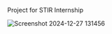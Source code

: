 Project for STIR Internship


![Screenshot 2024-12-27 131456](https://github.com/user-attachments/assets/a0a89b15-97c4-400b-9938-2a11a3949d05)

